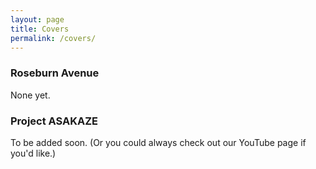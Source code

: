 ```yaml
---
layout: page
title: Covers
permalink: /covers/
---
```


### Roseburn Avenue

None yet.

### Project ASAKAZE

To be added soon. (Or you could always check out our YouTube page if you'd like.)
